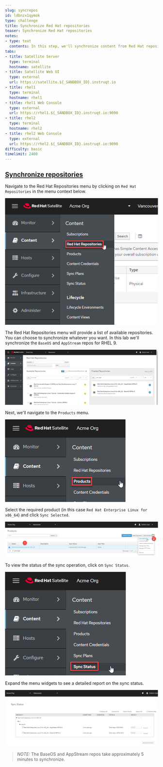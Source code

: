 ```yaml
---
slug: syncrepos
id: ldbnzx1qymok
type: challenge
title: Synchronize Red Hat repositories
teaser: Synchronize Red Hat repositories
notes:
- type: text
  contents: In this step, we'll synchronize content from Red Hat repositories.
tabs:
- title: Satellite Server
  type: terminal
  hostname: satellite
- title: Satellite Web UI
  type: external
  url: https://satellite.${_SANDBOX_ID}.instruqt.io
- title: rhel1
  type: terminal
  hostname: rhel1
- title: rhel1 Web Console
  type: external
  url: https://rhel1.${_SANDBOX_ID}.instruqt.io:9090
- title: rhel2
  type: terminal
  hostname: rhel2
- title: rhel2 Web Console
  type: external
  url: https://rhel2.${_SANDBOX_ID}.instruqt.io:9090
difficulty: basic
timelimit: 2400
---
```

<!-- markdownlint-disable MD033 -->
## <ins>Synchronize repositories</ins>

Navigate to the Red Hat Repositories menu by clicking on `Red Hat Repositories` in the menu context below.

![rhrepos](../assets/redhatrepositories.png)

The Red Hat Repositories menu will provide a list of available repositories. You can choose to synchronize whatever you want. In this lab we'll synchronize the `BaseOS` and `AppStream` repos for RHEL 9.

![baseosappstreamrepos](../assets/baseosappstream.png)

Next, we'll navigate to the `Products` menu.

![products](../assets/products.png)

Select the required product (in this case `Red Hat Enterprise Linux for x86_64`) and click `Sync Selected`.

![sync](../assets/synchronize.png)

To view the status of the sync operation, click on `Sync Status`.

![syncstatus](../assets/syncstatus.png)

Expand the menu widgets to see a detailed report on the sync status.

![syncstatusdetailed](../assets/syncstatusdetailed.png)

>_NOTE:_ The BaseOS and AppStream repos take approximately 5 minutes to synchronize.
